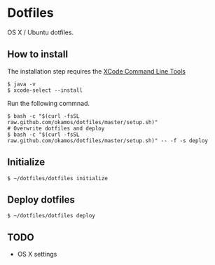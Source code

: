 # Dotfiles
OS X / Ubuntu dotfiles.

##  How to install
The installation step requires the [XCode Command Line Tools](https://developer.apple.com/downloads)

```
$ java -v
$ xcode-select --install
```

Run the following commnad.

```
$ bash -c "$(curl -fsSL raw.github.com/okamos/dotfiles/master/setup.sh)"
# Overwrite dotfiles and deploy
$ bash -c "$(curl -fsSL raw.github.com/okamos/dotfiles/master/setup.sh)" -- -f -s deploy
```

## Initialize

```
$ ~/dotfiles/dotfiles initialize
```

## Deploy dotfiles

```
$ ~/dotfiles/dotfiles deploy
```

## TODO
* OS X settings
